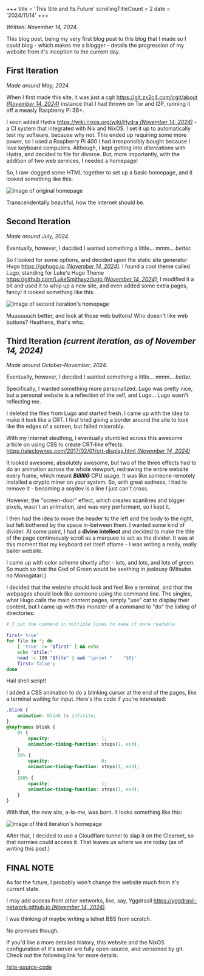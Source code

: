 +++
title               = 'This Site and Its Future'
scrollingTitleCount = 2
date                = '2024/11/14'
+++

*Written: November 14, 2024.*

This blog post, being my very first blog post to this blog that I made so I
could blog - which makes me a blogger - details the progression of my website
from it's inception to the current day.

## First Iteration

*Made around May, 2024.*

When I first made this site, it was just a cgit
[https://git.zx2c4.com/cgit/about *(November 14, 2024)*](https://git.zx2c4.com/cgit/about/)
instance that I had thrown on Tor and I2P, running it off a measly Raspberry Pi
3B+.

I soon added Hydra
[https://wiki.nixos.org/wiki/Hydra *(November 14, 2024)*](https://wiki.nixos.org/wiki/Hydra/)
\- a CI system that integrated with Nix and NixOS. I set it up to automatically
test my software, because why not. This ended up requiring some more power, so I
used a Raspberry Pi 400 I had irresponsibly bought because I love keyboard
computers. Although, I kept getting into *altercations* with Hydra, and decided
to file for divorce. But, more importantly, with the addition of two web
services, I needed a homepage!

So, I raw-dogged some HTML together to set up a basic homepage, and it looked
something like this:

![Image of original homepage](/blog/this-site-and-its-future/first-iteration-homepage.jpeg)

Transcendentally beautiful, how the internet should be.

## Second Iteration

*Made around July, 2024.*

Eventually, however, I decided I wanted something a little... mmm... *better.*

So I looked for some options, and decided upon the static site generator Hugo
[https://gohugo.io *(November 14, 2024)*](https://gohugo.io/).
I found a cool theme called Lugo, standing for Luke's Hugo Theme
[https://github.com/LukeSmithxyz/lugo *(November 14, 2024)*](https://github.com/LukeSmithxyz/lugo/),
I modified it a bit and used it to whip up a new site, and even added some
extra pages, fancy! It looked something like this:

![Image of second iteration's homepage](/blog/this-site-and-its-future/second-iteration-homepage.jpeg)

Muuuuuuch better, and look at those web buttons! Who doesn't like web buttons?
Heathens, that's who.

## Third Iteration *(current iteration, as of November 14, 2024)*

*Made around October-November, 2024.*

Eventually, however, I decided I wanted something a little... mmm... *better.*

Specifically, I wanted something more personalized. Lugo was pretty nice, but a
personal website is a reflection of the self, and Lugo... Lugo wasn't reflecting
me.

I deleted the files from Lugo and started fresh. I came up with the idea to make
it look like a CRT. I first tried giving a border around the site to look like
the edges of a screen, but failed miserably.

With my internet sleuthing, I eventually stumbled across this awesome article on
using CSS to create CRT-like effects:
[https://aleclownes.com/2017/02/01/crt-display.html *(November 14, 2024)*](https://aleclownes.com/2017/02/01/crt-display.html)

It looked awesome, absolutely awesome, but two of the three effects had to do an
animation across the whole viewport, redrawing the entire website every frame,
which meant ***BIIIIIIG*** CPU usage. It was like someone remotely installed a
crypto miner on your system. So, with great sadness, I had to remove it -
becoming a soydev is a line I just can't cross.

However, the "screen-door" effect, which creates scanlines and bigger pixels,
wasn't an animation, and was very performant, so I kept it.

I then had the idea to move the header to the left and the body to the right,
but felt bothered by the space in-between them. I wanted some kind of
divider. At some point, I had a **divine intellect** and decided to make the
title of the page continuously scroll as a marquee to act as the divider. It was
at this moment that my keyboard set itself aflame - I was writing a really,
really baller website.

I came up with color scheme shortly after - lots, and lots, and lots of
green. So much so that the God of Green would be seething in jealousy (Mitsuba
no Monogatari.)

I decided that the website should look and feel like a terminal, and that the
webpages should look like someone using the command line. The singles, what Hugo
calls the main content pages, simply "use" cat to display their content, but I
came up with this monster of a command to "do" the listing of directories:

```sh
# I put the command on multiple lines to make it more readable.

first='true'
for file in *; do
    [ 'true' != "$first" ] && echo
    echo "$file:"
    head -c 100 "$file" | awk '{print "    "$0}'
    first='false';
done
```

Hail shell script!

I added a CSS animation to do a blinking cursor at the end of the pages, like a
terminal waiting for input. Here's the code if you're interested:

```css
.blink {
    animation: blink 1s infinite;
}
@keyframes blink {
    0% {
        opacity:                   1;
        animation-timing-function: steps(1, end);
    }
    50% {
        opacity:                   0;
        animation-timing-function: steps(1, end);
    }
    100% {
        opacity:                   1;
        animation-timing-function: steps(1, end);
    }
}
```

With that, the new site, a-la-me, was born. It looks something like this:

![Image of third iteration's homepage](/blog/this-site-and-its-future/third-iteration-homepage.jpeg)

After that, I decided to use a Cloudflare tunnel to slap it on the Clearnet, so
that normies could access it. That leaves us where we are today (as of writing
this post.)

## FINAL NOTE

As for the future, I probably won't change the website much from it's current
state.

I may add access from other networks, like, say, Yggdrasil
[https://yggdrasil-network.github.io *(November 14, 2024)*](https://yggdrasil-network.github.io/).

I was thinking of maybe writing a telnet BBS from scratch.

No promises though.

If you'd like a more detailed history, this website and the NixOS configuration
of it's server are fully open-source, and versioned by git. Check out the
following link for more details:

[/site-source-code](/site-source-code/)
